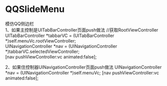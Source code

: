 # QQSlideMenu
模仿QQ侧边栏  
1、如果主控制是UITabBarController页面push做法
//获取RootViewController     
UITabBarController *tabbarVC = (UITabBarController *)self.menuVc.rootViewController;     
UINavigationController *nav = (UINavigationController *)tabbarVC.selectedViewController;     
[nav pushViewController:vc animated:false];

2、如果住控制器UINavigationController页面push做法
UINavigationController *nav = (UINavigationController *)self.menuVc;
[nav pushViewController:vc animated:false];
